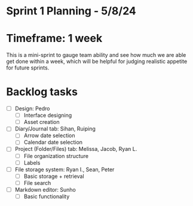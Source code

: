 # Sprint 1 Planning - 5/8/24

# Timeframe: 1 week

This is a mini-sprint to gauge team ability and see how much we are able get done within a week, which will be helpful for judging realistic appetite for future sprints.

# Backlog tasks

- [ ] Design: Pedro
  - [ ] Interface designing
  - [ ] Asset creation
- [ ] Diary/Journal tab: Sihan, Ruiping
  - [ ] Arrow date selection
  - [ ] Calendar date selection
- [ ] Project (Folder/Files) tab: Melissa, Jacob, Ryan L.
  - [ ] File organization structure
  - [ ] Labels
- [ ] File storage system: Ryan I., Sean, Peter
  - [ ] Basic storage + retrieval
  - [ ] File search
- [ ] Markdown editor: Sunho
  - [ ] Basic functionality
